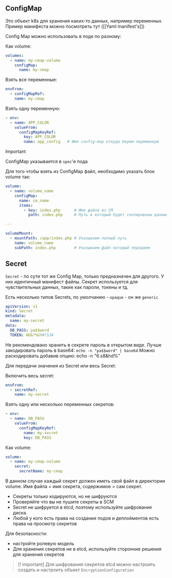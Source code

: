 ## ConfigMap 
Это объект k8s для хранения каких-то данных, например переменных.
Пример манифеста можно посмотреть тут ([[Yaml manifest's]])

Config Map можно использовать в поде по разному:

Как volume:
```yaml
volumes:
  - name: my-cmap-volume
    configMap:
      name: my-cmap
```

Взять все переменные:
```yaml
envFrom:
  - configMapRef:
	name: my-cmap
```

Взять одну переменную:
```yaml
- env:
  - name: APP_COLOR
	valueFrom:
	  configMapKeyRef:
		key: APP_COLOR
		name: app_config   # Имя config-map откуда берем переменную
```

>[!important]
>ConfigMap указывается в `spec`'e пода

Для того чтобы взять из ConfigMap файл, необходимо указать блок volume так:
```yaml
volume:
  - name: volume_name
    configMap:
      name: cm_name
      items:
        - key: index.php      # Имя файла из CM 
          path: index.php     # Путь в который будет скопированы данные

---

volumeMount:
  - mountPath: /app/index.php # Указываем полный путь
    name: volume_name 
    subPath: index.php        # Указываем файл который передаем
```

## Secret

`Secret` - по сути тот же Config Map, только предназначен для другого.
У них идентичный манифест файлы. Секрет используется для чувствительных данных, такие как пароли, токены и тд.

Есть несколько типов Secrets, по умолчанию - `opaque` - он же `generic`

```yaml
apiVersion: v1
kind: Secret
metadata:
  name: my-secret
data:
  DB_PASS: pa$$word
  TOKEN: HU&*%GY#(SJA
```

Не рекомендовано хранить в секрете пароль в открытом виде. Лучше закодировать пароль в base64:
`echo -n "pa$$word" | base64`
Можно раскодировать добавив опцию:
echo -n "6.s8&hd%"

Для передачи значения из Secret или весь Secret:

Включить весь secret:
```yaml
envFrom:
  - secretRef:
	name: my-secret
```

Взять одну или несколько переменных секретов:
```yaml
- env:
  - name: DB_PASS
	valueFrom:
	  configMapKeyRef:
		name: my-secret
		key: DB_PASS
```

Как volume:
```yaml
volume:
  - name: my-cmap-volume
    secret:
      secretName: my-cmap
```

В данном случае каждый секрет должен иметь свой файл в директории volume. Имя файла = имя секрета, содержимое = сам секрет.

- Секреты только кодируются, но не шифруются
- Проверяйте что вы не пушите секреты в SCM
- Secret не шифруется в etcd, поэтому используйте шифрования диска.
- Любой у кого есть права на создание подов и деплойментов есть права на просмотр секретов

Для безопасности:
- настройте ролевую модель
- Для хранения секретов не в etcd, используйте сторонние решения для хранения секретов 

> [! important]
> Для шифрования секретов etcd можно настроить создать и настроить объект `EncryptionConfiguration`

